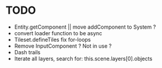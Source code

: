 # TODO
- Entity.getComponent || move addComponent to System ?
- convert loader function to be async
- Tileset.defineTiles fix for-loops
- Remove InputComponent ? Not in use ?
- Dash trails
- Iterate all layers, search for: this.scene.layers[0].objects